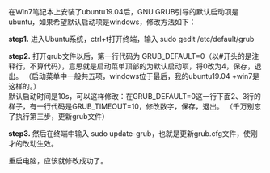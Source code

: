 在Win7笔记本上安装了ubuntu19.04后，GNU GRUB引导的默认启动项是ubuntu，如果希望默认启动项是windows，修改方法如下：

**step1.**  进入Ubuntu系统，ctrl+t打开终端，输入  sudo gedit  /etc/default/grub

**step2.**  打开grub文件以后，第一行代码为 GRUB_DEFAULT=0（以#开头的是注释行，不算代码），意思就是启动菜单顶部的为默认启动项，将0改为4，保存，退出。
（启动菜单中一般共五项，windows位于最后，我的ubuntu19.04 +win7是这样的。）      
默认启动时间是10s，可以这样修改：在GRUB_DEFAULT=0这一行下面2、3行的样子，有一行代码是GRUB_TIMEOUT=10，修改数字，保存，退出。
（千万别忘了执行第三步，更新grub文件）

**step3.**  然后在终端中输入 sudo update-grub，也就是更新grub.cfg文件，使刚才的改动生效。

重启电脑，应该就修改成功了。
